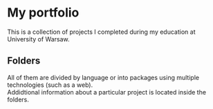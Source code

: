 # My portfolio
This is a collection of projects I completed during my education at University of Warsaw.  

## Folders
All of them are divided by language or into packages using multiple technologies (such as a web).  
Addidtional information about a particular project is located inside the folders.
